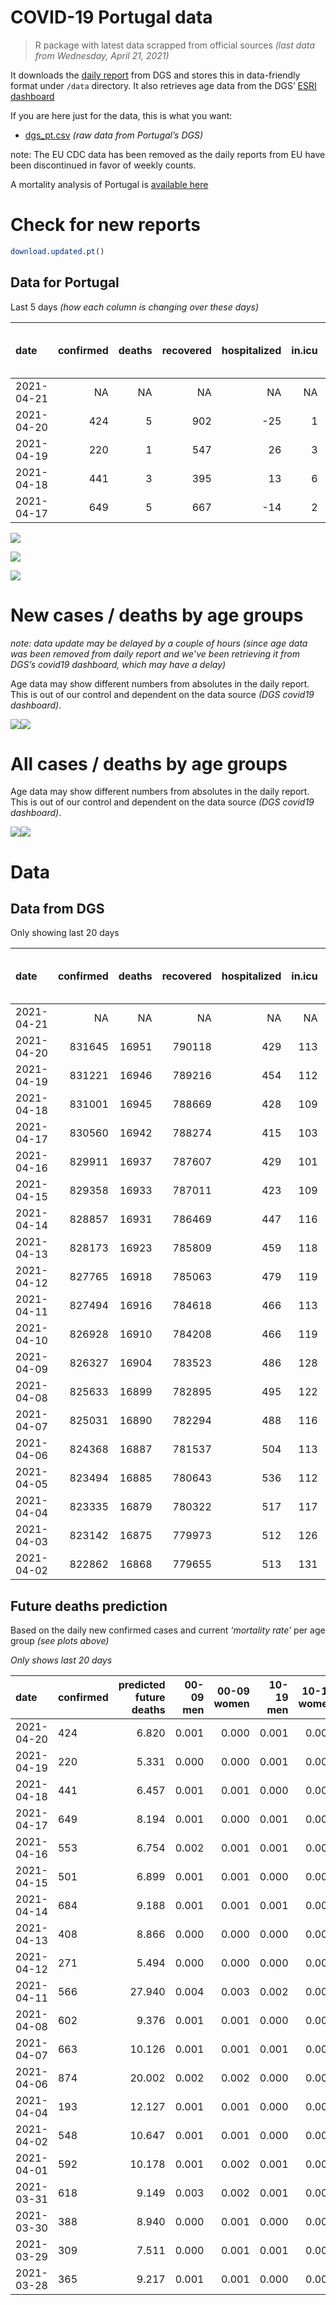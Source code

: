 COVID-19 Portugal data
================

> R package with latest data scrapped from official sources *(last data
> from Wednesday, April 21, 2021)*

It downloads the [daily
report](https://covid19.min-saude.pt/relatorio-de-situacao/) from DGS
and stores this in data-friendly format under `/data` directory. It also
retrieves age data from the DGS’ [ESRI
dashboard](https://covid19.min-saude.pt/ponto-de-situacao-atual-em-portugal/)

If you are here just for the data, this is what you want:

  - [dgs\_pt.csv](raw/master/data/dgs_pt.csv) *(raw data from Portugal’s
    DGS)*

note: The EU CDC data has been removed as the daily reports from EU have
been discontinued in favor of weekly counts.

A mortality analysis of Portugal is [available
here](https://averissimo.github.io/covid19-analysis/mortality.html)

# Check for new reports

``` r
download.updated.pt()
```

## Data for Portugal

Last 5 days *(how each column is changing over these days)*

| date       | confirmed | deaths | recovered | hospitalized | in.icu | first vaccine | second vaccine | confirmed m 00-09 | confirmed w 00-09 | confirmed m 10-19 | confirmed w 10-19 | confirmed m 20-29 | confirmed w 20-29 | confirmed m 30-39 | confirmed w 30-39 | confirmed m 40-49 | confirmed w 40-49 | confirmed m 50-59 | confirmed w 50-59 | confirmed m 60-69 | confirmed w 60-69 | confirmed m 70-79 | confirmed w 70-79 | confirmed m 80+ | confirmed w 80+ | death m 00-09 | death w 00-09 | death m 10-19 | death w 10-19 | death m 20-29 | death w 20-29 | death m 30-39 | death w 30-39 | death m 40-49 | death w 40-49 | death m 50-59 | death w 50-59 | death m 60-69 | death w 60-69 | death m 70-79 | death w 70-79 | death m 80+ | death w 80+ |
| :--------- | --------: | -----: | --------: | -----------: | -----: | ------------: | -------------: | ----------------: | ----------------: | ----------------: | ----------------: | ----------------: | ----------------: | ----------------: | ----------------: | ----------------: | ----------------: | ----------------: | ----------------: | ----------------: | ----------------: | ----------------: | ----------------: | --------------: | --------------: | ------------: | ------------: | ------------: | ------------: | ------------: | ------------: | ------------: | ------------: | ------------: | ------------: | ------------: | ------------: | ------------: | ------------: | ------------: | ------------: | ----------: | ----------: |
| 2021-04-21 |        NA |     NA |        NA |           NA |     NA |         29237 |           8976 |                NA |                NA |                NA |                NA |                NA |                NA |                NA |                NA |                NA |                NA |                NA |                NA |                NA |                NA |                NA |                NA |              NA |              NA |            NA |            NA |            NA |            NA |            NA |            NA |            NA |            NA |            NA |            NA |            NA |            NA |            NA |            NA |            NA |            NA |          NA |          NA |
| 2021-04-20 |       424 |      5 |       902 |         \-25 |      1 |         21197 |          11167 |                15 |                 8 |                21 |                33 |                40 |                31 |                32 |                42 |                36 |                39 |                25 |                12 |                14 |                24 |                 6 |                15 |              11 |              17 |             0 |             0 |             0 |             0 |             0 |             0 |             0 |             0 |             0 |             0 |             0 |             0 |             1 |             1 |             2 |             0 |           0 |           1 |
| 2021-04-19 |       220 |      1 |       547 |           26 |      3 |         64454 |           1432 |               \-5 |               \-2 |                20 |                10 |               \-5 |                 8 |                24 |                22 |                24 |                24 |                 9 |                21 |                17 |                14 |                10 |                10 |               8 |              11 |             0 |             0 |             0 |             0 |             0 |             0 |             0 |             0 |             0 |             0 |             0 |             0 |             0 |             0 |             0 |             0 |           0 |           1 |
| 2021-04-18 |       441 |      3 |       395 |           13 |      6 |        113888 |           4930 |                21 |                19 |                15 |                29 |                41 |                27 |                48 |                43 |                19 |                32 |                31 |                26 |                20 |                18 |                18 |                16 |               8 |              10 |             0 |             0 |             0 |             0 |             0 |             0 |             0 |             0 |             0 |             0 |             0 |             0 |             0 |             0 |             0 |             2 |           0 |           1 |
| 2021-04-17 |       649 |      5 |       667 |         \-14 |      2 |         47840 |          19955 |                25 |                 8 |                39 |                44 |                53 |                51 |                61 |                57 |                46 |                46 |                45 |                44 |                20 |                42 |                19 |                15 |               6 |              23 |             0 |             0 |             0 |             0 |             0 |             0 |             0 |             0 |             0 |             0 |             0 |             0 |             1 |             1 |             0 |             0 |           1 |           2 |

![](README_files/figure-gfm/totals-1.svg)<!-- -->

![](README_files/figure-gfm/differential-1.svg)<!-- -->

![](README_files/figure-gfm/differential_7days-1.svg)<!-- -->

# New cases / deaths by age groups

*note: data update may be delayed by a couple of hours (since age data
was been removed from daily report and we’ve been retrieving it from
DGS’s covid19 dashboard, which may have a delay)*

Age data may show different numbers from absolutes in the daily report.
This is out of our control and dependent on the data source *(DGS
covid19 dashboard)*.

![](README_files/figure-gfm/new_cases_deaths-1.svg)<!-- -->![](README_files/figure-gfm/new_cases_deaths-2.svg)<!-- -->

# All cases / deaths by age groups

Age data may show different numbers from absolutes in the daily report.
This is out of our control and dependent on the data source *(DGS
covid19 dashboard)*.

![](README_files/figure-gfm/total_cases_deaths-1.svg)<!-- -->![](README_files/figure-gfm/total_cases_deaths-2.svg)<!-- -->

# Data

## Data from DGS

Only showing last 20 days

| date       | confirmed | deaths | recovered | hospitalized | in.icu | confirmed m 00-09 | confirmed w 00-09 | confirmed m 10-19 | confirmed w 10-19 | confirmed m 20-29 | confirmed w 20-29 | confirmed m 30-39 | confirmed w 30-39 | confirmed m 40-49 | confirmed w 40-49 | confirmed m 50-59 | confirmed w 50-59 | confirmed m 60-69 | confirmed w 60-69 | confirmed m 70-79 | confirmed w 70-79 | confirmed m 80+ | confirmed w 80+ | death m 00-09 | death w 00-09 | death m 10-19 | death w 10-19 | death m 20-29 | death w 20-29 | death m 30-39 | death w 30-39 | death m 40-49 | death w 40-49 | death m 50-59 | death w 50-59 | death m 60-69 | death w 60-69 | death m 70-79 | death w 70-79 | death m 80+ | death w 80+ | first vaccine | second vaccine |
| :--------- | --------: | -----: | --------: | -----------: | -----: | ----------------: | ----------------: | ----------------: | ----------------: | ----------------: | ----------------: | ----------------: | ----------------: | ----------------: | ----------------: | ----------------: | ----------------: | ----------------: | ----------------: | ----------------: | ----------------: | --------------: | --------------: | ------------: | ------------: | ------------: | ------------: | ------------: | ------------: | ------------: | ------------: | ------------: | ------------: | ------------: | ------------: | ------------: | ------------: | ------------: | ------------: | ----------: | ----------: | ------------: | -------------: |
| 2021-04-21 |        NA |     NA |        NA |           NA |     NA |                NA |                NA |                NA |                NA |                NA |                NA |                NA |                NA |                NA |                NA |                NA |                NA |                NA |                NA |                NA |                NA |              NA |              NA |            NA |            NA |            NA |            NA |            NA |            NA |            NA |            NA |            NA |            NA |            NA |            NA |            NA |            NA |            NA |            NA |          NA |          NA |       1984288 |         673017 |
| 2021-04-20 |    831645 |  16951 |    790118 |          429 |    113 |             23581 |             22582 |             38273 |             38585 |             55839 |             62883 |             54645 |             64845 |             61134 |             77014 |             54326 |             69016 |             40622 |             44078 |             25934 |             29212 |           22830 |           45941 |             1 |             1 |             1 |             1 |             7 |             5 |            21 |            20 |            91 |            62 |           331 |           130 |          1058 |           460 |          2276 |          1328 |        5120 |        6038 |       1955051 |         664041 |
| 2021-04-19 |    831221 |  16946 |    789216 |          454 |    112 |             23566 |             22574 |             38252 |             38552 |             55799 |             62852 |             54613 |             64803 |             61098 |             76975 |             54301 |             69004 |             40608 |             44054 |             25928 |             29197 |           22819 |           45924 |             1 |             1 |             1 |             1 |             7 |             5 |            21 |            20 |            91 |            62 |           331 |           130 |          1057 |           459 |          2274 |          1328 |        5120 |        6037 |       1933854 |         652874 |
| 2021-04-18 |    831001 |  16945 |    788669 |          428 |    109 |             23571 |             22576 |             38232 |             38542 |             55804 |             62844 |             54589 |             64781 |             61074 |             76951 |             54292 |             68983 |             40591 |             44040 |             25918 |             29187 |           22811 |           45913 |             1 |             1 |             1 |             1 |             7 |             5 |            21 |            20 |            91 |            62 |           331 |           130 |          1057 |           459 |          2274 |          1328 |        5120 |        6036 |       1869400 |         651442 |
| 2021-04-17 |    830560 |  16942 |    788274 |          415 |    103 |             23550 |             22557 |             38217 |             38513 |             55763 |             62817 |             54541 |             64738 |             61055 |             76919 |             54261 |             68957 |             40571 |             44022 |             25900 |             29171 |           22803 |           45903 |             1 |             1 |             1 |             1 |             7 |             5 |            21 |            20 |            91 |            62 |           331 |           130 |          1057 |           459 |          2274 |          1326 |        5120 |        6035 |       1755512 |         646512 |
| 2021-04-16 |    829911 |  16937 |    787607 |          429 |    101 |             23525 |             22549 |             38178 |             38469 |             55710 |             62766 |             54480 |             64681 |             61009 |             76873 |             54216 |             68913 |             40551 |             43980 |             25881 |             29156 |           22797 |           45880 |             1 |             1 |             1 |             1 |             7 |             5 |            21 |            20 |            91 |            62 |           331 |           130 |          1056 |           458 |          2274 |          1326 |        5119 |        6033 |       1707672 |         626557 |
| 2021-04-15 |    829358 |  16933 |    787011 |          423 |    109 |             23484 |             22529 |             38147 |             38439 |             55672 |             62739 |             54424 |             64634 |             60979 |             76830 |             54179 |             68874 |             40522 |             43952 |             25863 |             29136 |           22791 |           45869 |             1 |             1 |             1 |             1 |             7 |             5 |            21 |            20 |            91 |            62 |           331 |           130 |          1055 |           458 |          2272 |          1326 |        5118 |        6033 |       1648159 |         616426 |
| 2021-04-14 |    828857 |  16931 |    786469 |          447 |    116 |             23471 |             22516 |             38133 |             38422 |             55617 |             62715 |             54363 |             64590 |             60929 |             76799 |             54148 |             68831 |             40496 |             43928 |             25849 |             29115 |           22783 |           45857 |             1 |             1 |             1 |             1 |             7 |             5 |            21 |            20 |            91 |            62 |           331 |           130 |          1055 |           458 |          2272 |          1326 |        5117 |        6032 |       1595499 |         605533 |
| 2021-04-13 |    828173 |  16923 |    785809 |          459 |    118 |             23449 |             22484 |             38091 |             38381 |             55569 |             62682 |             54305 |             64541 |             60869 |             76737 |             54103 |             68779 |             40451 |             43895 |             25834 |             29095 |           22770 |           45842 |             1 |             1 |             1 |             1 |             7 |             5 |            21 |            20 |            91 |            62 |           330 |           130 |          1054 |           458 |          2271 |          1326 |        5114 |        6030 |       1553052 |         603753 |
| 2021-04-12 |    827765 |  16918 |    785063 |          479 |    119 |             23443 |             22477 |             38073 |             38365 |             55541 |             62645 |             54265 |             64513 |             60844 |             76698 |             54077 |             68740 |             40425 |             43881 |             25821 |             29086 |           22756 |           45819 |             1 |             1 |             1 |             1 |             7 |             5 |            21 |            20 |            91 |            62 |           330 |           130 |          1054 |           458 |          2270 |          1325 |        5113 |        6028 |       1523230 |         601591 |
| 2021-04-11 |    827494 |  16916 |    784618 |          466 |    113 |             23440 |             22478 |             38065 |             38354 |             55502 |             62635 |             54225 |             64490 |             60837 |             76690 |             54054 |             68710 |             40425 |             43863 |             25803 |             29067 |           22749 |           45811 |             1 |             1 |             1 |             1 |             7 |             5 |            21 |            20 |            91 |            62 |           330 |           130 |          1054 |           458 |          2269 |          1325 |        5112 |        6028 |            NA |             NA |
| 2021-04-10 |    826928 |  16910 |    784208 |          466 |    119 |                NA |                NA |                NA |                NA |                NA |                NA |                NA |                NA |                NA |                NA |                NA |                NA |                NA |                NA |                NA |                NA |              NA |              NA |            NA |            NA |            NA |            NA |            NA |            NA |            NA |            NA |            NA |            NA |            NA |            NA |            NA |            NA |            NA |            NA |          NA |          NA |       1520991 |         601007 |
| 2021-04-09 |    826327 |  16904 |    783523 |          486 |    128 |                NA |                NA |                NA |                NA |                NA |                NA |                NA |                NA |                NA |                NA |                NA |                NA |                NA |                NA |                NA |                NA |              NA |              NA |            NA |            NA |            NA |            NA |            NA |            NA |            NA |            NA |            NA |            NA |            NA |            NA |            NA |            NA |            NA |            NA |          NA |          NA |       1453212 |         586316 |
| 2021-04-08 |    825633 |  16899 |    782895 |          495 |    122 |             23350 |             22409 |             37980 |             38295 |             55348 |             62491 |             54058 |             64348 |             60726 |             76544 |             53934 |             68568 |             40321 |             43739 |             25749 |             29017 |           22718 |           45746 |             1 |             1 |             1 |             1 |             7 |             5 |            21 |            20 |            91 |            62 |           330 |           130 |          1052 |           457 |          2264 |          1325 |        5108 |        6023 |       1397726 |         571310 |
| 2021-04-07 |    825031 |  16890 |    782294 |          488 |    116 |             23320 |             22383 |             37963 |             38275 |             55285 |             62459 |             54012 |             64288 |             60675 |             76505 |             53898 |             68519 |             40290 |             43695 |             25737 |             29008 |           22701 |           45728 |             1 |             1 |             1 |             1 |             7 |             5 |            21 |            20 |            91 |            61 |           330 |           130 |          1050 |           457 |          2263 |          1324 |        5106 |        6021 |       1346317 |         560871 |
| 2021-04-06 |    824368 |  16887 |    781537 |          504 |    113 |             23307 |             22365 |             37929 |             38251 |             55227 |             62410 |             53978 |             64241 |             60609 |             76448 |             53851 |             68449 |             40252 |             43656 |             25717 |             28989 |           22687 |           45710 |             1 |             1 |             1 |             1 |             7 |             5 |            21 |            20 |            91 |            61 |           330 |           130 |          1049 |           457 |          2261 |          1324 |        5106 |        6021 |       1309681 |         557789 |
| 2021-04-05 |    823494 |  16885 |    780643 |          536 |    112 |                NA |                NA |                NA |                NA |                NA |                NA |                NA |                NA |                NA |                NA |                NA |                NA |                NA |                NA |                NA |                NA |              NA |              NA |            NA |            NA |            NA |            NA |            NA |            NA |            NA |            NA |            NA |            NA |            NA |            NA |            NA |            NA |            NA |            NA |          NA |          NA |       1282956 |         551869 |
| 2021-04-04 |    823335 |  16879 |    780322 |          517 |    117 |             23264 |             22314 |             37911 |             38232 |             55154 |             62325 |             53891 |             64161 |             60527 |             76372 |             53771 |             68369 |             40207 |             43586 |             25676 |             28965 |           22657 |           45666 |             1 |             1 |             1 |             1 |             7 |             5 |            21 |            20 |            91 |            61 |           330 |           130 |          1049 |           456 |          2258 |          1324 |        5103 |        6020 |       1281718 |         551500 |
| 2021-04-03 |    823142 |  16875 |    779973 |          512 |    126 |                NA |                NA |                NA |                NA |                NA |                NA |                NA |                NA |                NA |                NA |                NA |                NA |                NA |                NA |                NA |                NA |              NA |              NA |            NA |            NA |            NA |            NA |            NA |            NA |            NA |            NA |            NA |            NA |            NA |            NA |            NA |            NA |            NA |            NA |          NA |          NA |       1270907 |         544377 |
| 2021-04-02 |    822862 |  16868 |    779655 |          513 |    131 |             23240 |             22297 |             37904 |             38220 |             55118 |             62289 |             53844 |             64133 |             60502 |             76336 |             53747 |             68353 |             40168 |             43539 |             25664 |             28951 |           22636 |           45636 |             1 |             1 |             1 |             1 |             7 |             5 |            21 |            20 |            91 |            61 |           330 |           130 |          1046 |           456 |          2257 |          1323 |        5100 |        6017 |            NA |             NA |

## Future deaths prediction

Based on the daily new confirmed cases and current *‘mortality rate’*
per age group *(see plots above)*

*Only shows last 20 days*

| date       | confirmed | predicted future deaths | 00-09 men | 00-09 women | 10-19 men | 10-19 women | 20-29 men | 20-29 women | 30-39 men | 30-39 women | 40-49 men | 40-49 women | 50-59 men | 50-59 women | 60-69 men | 60-69 women | 70-79 men | 70-79 women | 80+ men | 80+ women |
| :--------- | :-------- | ----------------------: | --------: | ----------: | --------: | ----------: | --------: | ----------: | --------: | ----------: | --------: | ----------: | --------: | ----------: | --------: | ----------: | --------: | ----------: | ------: | --------: |
| 2021-04-20 | 424       |                   6.820 |     0.001 |       0.000 |     0.001 |       0.001 |     0.005 |       0.002 |     0.012 |       0.013 |     0.054 |       0.031 |     0.152 |       0.023 |     0.365 |       0.250 |     0.527 |       0.682 |   2.467 |     2.234 |
| 2021-04-19 | 220       |                   5.331 |     0.000 |       0.000 |     0.001 |       0.000 |     0.001 |       0.001 |     0.009 |       0.007 |     0.036 |       0.019 |     0.055 |       0.040 |     0.443 |       0.146 |     0.878 |       0.455 |   1.794 |     1.446 |
| 2021-04-18 | 441       |                   6.457 |     0.001 |       0.001 |     0.000 |       0.001 |     0.005 |       0.002 |     0.018 |       0.013 |     0.028 |       0.026 |     0.189 |       0.049 |     0.521 |       0.188 |     1.580 |       0.727 |   1.794 |     1.314 |
| 2021-04-17 | 649       |                   8.194 |     0.001 |       0.000 |     0.001 |       0.001 |     0.007 |       0.004 |     0.023 |       0.018 |     0.068 |       0.037 |     0.274 |       0.083 |     0.521 |       0.438 |     1.667 |       0.682 |   1.346 |     3.023 |
| 2021-04-16 | 553       |                   6.754 |     0.002 |       0.001 |     0.001 |       0.001 |     0.005 |       0.002 |     0.022 |       0.014 |     0.045 |       0.035 |     0.225 |       0.073 |     0.755 |       0.292 |     1.580 |       0.909 |   1.346 |     1.446 |
| 2021-04-15 | 501       |                   6.899 |     0.001 |       0.001 |     0.000 |       0.000 |     0.007 |       0.002 |     0.023 |       0.014 |     0.074 |       0.025 |     0.189 |       0.081 |     0.677 |       0.250 |     1.229 |       0.955 |   1.794 |     1.577 |
| 2021-04-14 | 684       |                   9.188 |     0.001 |       0.001 |     0.001 |       0.001 |     0.006 |       0.003 |     0.022 |       0.015 |     0.089 |       0.050 |     0.274 |       0.098 |     1.172 |       0.344 |     1.316 |       0.909 |   2.915 |     1.971 |
| 2021-04-13 | 408       |                   8.866 |     0.000 |       0.000 |     0.000 |       0.000 |     0.004 |       0.003 |     0.015 |       0.009 |     0.037 |       0.031 |     0.158 |       0.073 |     0.677 |       0.146 |     1.141 |       0.409 |   3.140 |     3.023 |
| 2021-04-12 | 271       |                   5.494 |     0.000 |       0.000 |     0.000 |       0.000 |     0.005 |       0.001 |     0.015 |       0.007 |     0.010 |       0.006 |     0.140 |       0.057 |     0.000 |       0.188 |     1.580 |       0.864 |   1.570 |     1.051 |
| 2021-04-11 | 566       |                  27.940 |     0.004 |       0.003 |     0.002 |       0.002 |     0.019 |       0.011 |     0.064 |       0.044 |     0.165 |       0.118 |     0.731 |       0.267 |     2.709 |       1.294 |     4.739 |       2.273 |   6.952 |     8.543 |
| 2021-04-08 | 602       |                   9.376 |     0.001 |       0.001 |     0.000 |       0.001 |     0.008 |       0.003 |     0.018 |       0.019 |     0.076 |       0.031 |     0.219 |       0.092 |     0.807 |       0.459 |     1.053 |       0.409 |   3.813 |     2.366 |
| 2021-04-07 | 663       |                  10.126 |     0.001 |       0.001 |     0.001 |       0.001 |     0.007 |       0.004 |     0.013 |       0.014 |     0.098 |       0.046 |     0.286 |       0.132 |     0.990 |       0.407 |     1.755 |       0.864 |   3.140 |     2.366 |
| 2021-04-06 | 874       |                  20.002 |     0.002 |       0.002 |     0.000 |       0.000 |     0.009 |       0.007 |     0.033 |       0.025 |     0.122 |       0.061 |     0.487 |       0.151 |     1.172 |       0.731 |     3.598 |       1.091 |   6.728 |     5.783 |
| 2021-04-04 | 193       |                  12.127 |     0.001 |       0.001 |     0.000 |       0.000 |     0.005 |       0.003 |     0.018 |       0.009 |     0.037 |       0.029 |     0.146 |       0.030 |     1.016 |       0.490 |     1.053 |       0.636 |   4.710 |     3.943 |
| 2021-04-02 | 548       |                  10.647 |     0.001 |       0.001 |     0.000 |       0.000 |     0.004 |       0.004 |     0.017 |       0.016 |     0.070 |       0.024 |     0.280 |       0.079 |     0.807 |       0.250 |     1.053 |       0.773 |   3.588 |     3.680 |
| 2021-04-01 | 592       |                  10.178 |     0.001 |       0.002 |     0.001 |       0.000 |     0.004 |       0.004 |     0.016 |       0.014 |     0.082 |       0.035 |     0.268 |       0.072 |     0.677 |       0.407 |     1.931 |       0.409 |   3.364 |     2.891 |
| 2021-03-31 | 618       |                   9.149 |     0.003 |       0.002 |     0.001 |       0.000 |     0.004 |       0.003 |     0.008 |       0.015 |     0.109 |       0.043 |     0.225 |       0.083 |     0.807 |       0.355 |     2.106 |       0.591 |   2.691 |     2.103 |
| 2021-03-30 | 388       |                   8.940 |     0.000 |       0.001 |     0.000 |       0.000 |     0.003 |       0.002 |     0.008 |       0.006 |     0.063 |       0.028 |     0.195 |       0.062 |     0.339 |       0.334 |     2.106 |       0.682 |   3.140 |     1.971 |
| 2021-03-29 | 309       |                   7.511 |     0.000 |       0.001 |     0.001 |       0.000 |     0.003 |       0.001 |     0.005 |       0.007 |     0.022 |       0.021 |     0.140 |       0.024 |     0.677 |       0.376 |     0.614 |       0.136 |   4.037 |     1.446 |
| 2021-03-28 | 365       |                   9.217 |     0.001 |       0.001 |     0.000 |       0.000 |     0.004 |       0.002 |     0.008 |       0.006 |     0.037 |       0.027 |     0.128 |       0.062 |     0.599 |       0.376 |     1.316 |       0.773 |   4.037 |     1.840 |

